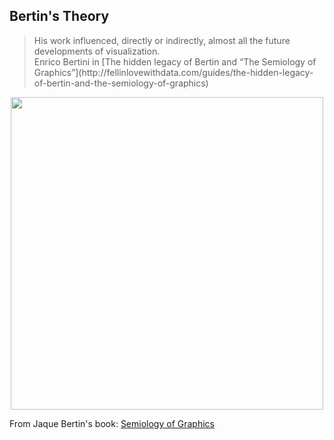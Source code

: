 ## Bertin's Theory

<blockquote>
  His work influenced, directly or indirectly, almost all the future developments of visualization.
  <footer>Enrico Bertini in [The hidden legacy of Bertin and “The Semiology of Graphics”](http://fellinlovewithdata.com/guides/the-hidden-legacy-of-bertin-and-the-semiology-of-graphics)</footer>
</blockquote>

<center><img height="500" src="images/bertin.gif"></img></center>

From Jaque Bertin's book: [Semiology of Graphics](http://www.amazon.com/Semiology-Graphics-Diagrams-Networks-Maps/dp/1589482611)



